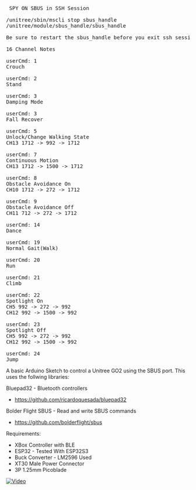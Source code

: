 <pre>
 SPY ON SBUS in SSH Session

/unitree/sbin/mscli stop sbus_handle
/unitree/module/sbus_handle/sbus_handle

Be sure to restart the sbus_handle before you exit ssh session or you will lose sbus until you restart the service

16 Channel Notes

userCmd: 1
Crouch

userCmd: 2
Stand

userCmd: 3
Damping Mode

userCmd: 3
Fall Recover

userCmd: 5
Unlock/Change Walking State
CH13 1712 -> 992 -> 1712

userCmd: 7
Continuous Motion
CH13 1712 -> 1500 -> 1712

userCmd: 8
Obstacle Avoidance On
CH10 1712 -> 272 -> 1712

userCmd: 9
Obstacle Avoidance Off
CH11 712 -> 272 -> 1712

userCmd: 14
Dance

userCmd: 19
Normal Gait(Walk)

userCmd: 20
Run

userCmd: 21
Climb

userCmd: 22
Spotlight On
CH5 992 -> 272 -> 992
CH12 992 -> 1500 -> 992

userCmd: 23
Spotlight Off
CH5 992 -> 272 -> 992
CH12 992 -> 1500 -> 992

userCmd: 24
Jump
</pre>

A basic Arduino Sketch to control a Unitree GO2 using the SBUS port.
This uses the follwing libraries:

Bluepad32 - Bluetooth controllers
 - https://github.com/ricardoquesada/bluepad32

Bolder Flight SBUS - Read and write SBUS commands
 - https://github.com/bolderflight/sbus

Requirements:
- XBox Controller with BLE
- ESP32 - Tested With ESP32S3
- Buck Converter - LM2596 Used
- XT30 Male Power Connector
- 3P 1.25mm Picoblade

[![Video](https://img.youtube.com/vi/AR2y-QA6O1I/0.jpg)](https://www.youtube.com/watch?v=AR2y-QA6O1I)
